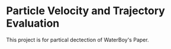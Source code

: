 # Particle Velocity and Trajectory Evaluation

This project is for partical dectection of WaterBoy's Paper. 

